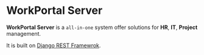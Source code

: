 # WorkPortal Server

**WorkPortal Server** is a `all-in-one` system offer solutions for **HR**, **IT**, **Project** management.

It is built on [Django REST Framewrok](https://www.django-rest-framework.org/).